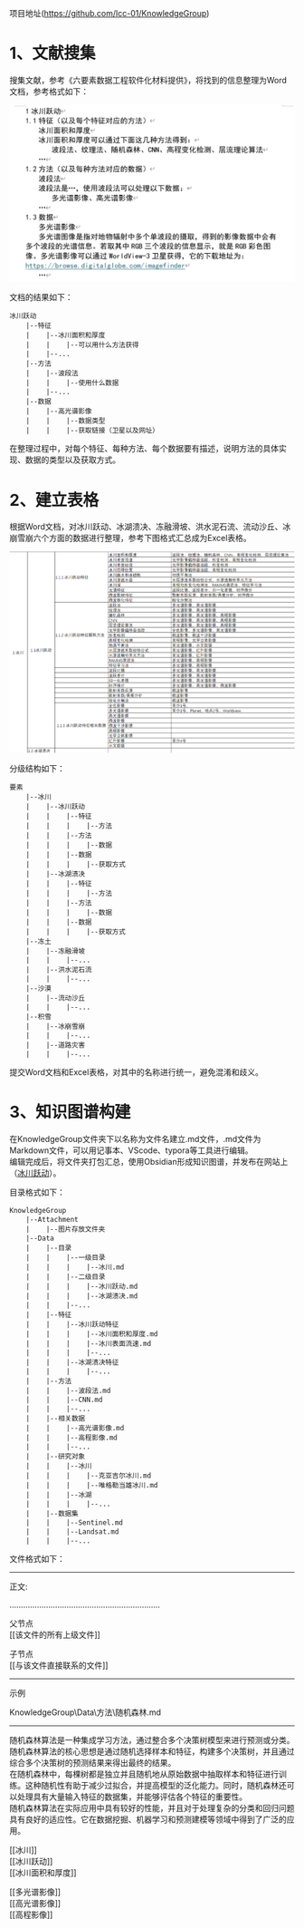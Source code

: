 
项目地址(https://github.com/lcc-01/KnowledgeGroup)    

# 1、文献搜集  
  
搜集文献，参考《六要素数据工程软件化材料提供》，将找到的信息整理为Word文档，参考格式如下： 

![word.png](Attachment/word.png)

文档的结果如下：  
  
```
冰川跃动
    |--特征
    |    |--冰川面积和厚度
    |    |    |--可以用什么方法获得
    |    |--...
    |--方法
    |    |--波段法
    |    |    |--使用什么数据
    |    |--...
    |--数据
    |    |--高光谱影像
    |    |    |--数据类型
    |    |    |--获取链接（卫星以及网址）
```  
  
在整理过程中，对每个特征、每种方法、每个数据要有描述，说明方法的具体实现、数据的类型以及获取方式。

# 2、建立表格

根据Word文档，对冰川跃动、冰湖溃决、冻融滑坡、洪水泥石流、流动沙丘、冰崩雪崩六个方面的数据进行整理，参考下图格式汇总成为Excel表格。  
  
![excel.png](Attachment/excel.png)


分级结构如下：  
```  
要素  
    |--冰川  
    |    |--冰川跃动  
    |    |    |--特征  
    |    |    |    |--方法  
    |    |    |--方法  
    |    |    |    |--数据  
    |    |    |--数据  
    |    |    |    |--获取方式  
    |    |--冰湖溃决  
    |    |    |--特征  
    |    |    |    |--方法  
    |    |    |--方法  
    |    |    |    |--数据  
    |    |    |--数据  
    |    |    |    |--获取方式  
    |--冻土  
    |    |--冻融滑坡  
    |    |    |--...  
    |    |--洪水泥石流  
    |    |    |--...  
    |--沙漠  
    |    |--流动沙丘  
    |    |    |--...  
    |--积雪  
    |    |--冰崩雪崩  
    |    |    |--...  
    |    |--道路灾害  
    |    |    |--...  
```  

提交Word文档和Excel表格，对其中的名称进行统一，避免混淆和歧义。  
  
# 3、知识图谱构建  
  
在KnowledgeGroup文件夹下以名称为文件名建立.md文件，.md文件为Markdown文件，可以用记事本、VScode、typora等工具进行编辑。  
编辑完成后，将文件夹打包汇总，使用Obsidian形成知识图谱，并发布在网站上（[冰川跃动](https://publish.obsidian.md/glacier/)）。  
  
目录格式如下：  
  
```  
KnowledgeGroup  
    |--Attachment  
    |    |--图片存放文件夹  
    |--Data  
    |    |--目录  
    |    |    |--一级目录  
    |    |    |    |--冰川.md  
    |    |    |--二级目录  
    |    |    |    |--冰川跃动.md  
    |    |    |    |--冰湖溃决.md  
    |    |    |--...  
    |    |--特征  
    |    |    |--冰川跃动特征  
    |    |    |    |--冰川面积和厚度.md  
    |    |    |    |--冰川表面流速.md  
    |    |    |    |--...  
    |    |    |--冰湖溃决特征  
    |    |    |    |--...  
    |    |--方法  
    |    |    |--波段法.md  
    |    |    |--CNN.md  
    |    |    |--...  
    |    |--相关数据  
    |    |    |--高光谱影像.md  
    |    |    |--高程影像.md  
    |    |    |--...  
    |    |--研究对象  
    |    |    |--冰川  
    |    |    |    |--克亚吉尔冰川.md  
    |    |    |    |--唯格勒当雄冰川.md  
    |    |    |--冰湖  
    |    |    |    |--...  
    |    |--数据集  
    |    |    |--Sentinel.md  
    |    |    |--Landsat.md  
    |    |    |--...  
```

  
文件格式如下：  
  
---  

正文:  

…………………………………………………………
  
父节点  
[[该文件的所有上级文件]]  


子节点  
[[与该文件直接联系的文件]]  
  
---  
  
示例  
  
KnowledgeGroup\\Data\\方法\\随机森林.md  
  
---  
  
随机森林算法是一种集成学习方法，通过整合多个决策树模型来进行预测或分类。随机森林算法的核心思想是通过随机选择样本和特征，构建多个决策树，并且通过综合多个决策树的预测结果来得出最终的结果。  
在随机森林中，每棵树都是独立并且随机地从原始数据中抽取样本和特征进行训练。这种随机性有助于减少过拟合，并提高模型的泛化能力。同时，随机森林还可以处理具有大量输入特征的数据集，并能够评估各个特征的重要性。  
随机森林算法在实际应用中具有较好的性能，并且对于处理复杂的分类和回归问题具有良好的适应性。它在数据挖掘、机器学习和预测建模等领域中得到了广泛的应用。  

  
  
[[冰川]]  
[[冰川跃动]]  
[[冰川面积和厚度]]  
  
  
[[多光谱影像]]  
[[高光谱影像]]  
[[高程影像]]  
  


